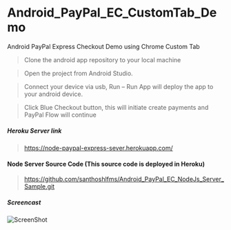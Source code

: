 # Android_PayPal_EC_CustomTab_Demo
Android PayPal Express Checkout Demo using Chrome Custom Tab

>Clone the android app repository to your local machine 

>Open the project from Android Studio.

>Connect your device via usb, Run – Run App will deploy the app to your android device.

>Click Blue Checkout button, this will initiate create payments and PayPal Flow will continue 

##### Heroku Server link 

>https://node-paypal-express-sever.herokuapp.com/

#### Node Server Source Code (This source code is deployed in Heroku) 

>https://github.com/santhoshlfms/Android_PayPal_EC_NodeJs_Server_Sample.git

##### Screencast

![ScreenShot](https://github.com/santhoshlfms/Android_PayPal_EC_CustomTab_Demo/blob/master/screencast.gif)